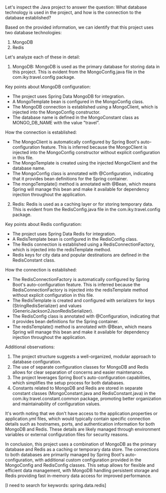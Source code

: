 Let's inspect the Java project to answer the question: What database technology is used in the project, and how is the connection to the database established?

Based on the provided information, we can identify that this project uses two database technologies:

1. MongoDB
2. Redis

Let's analyze each of these in detail:

1. MongoDB:
MongoDB is used as the primary database for storing data in this project. This is evident from the MongoConfig.java file in the com.iky.travel.config package.

Key points about MongoDB configuration:
- The project uses Spring Data MongoDB for integration.
- A MongoTemplate bean is configured in the MongoConfig class.
- The MongoDB connection is established using a MongoClient, which is injected into the MongoConfig constructor.
- The database name is defined in the MongoConstant class as MONGO_DB_NAME with the value "travel".

How the connection is established:
- The MongoClient is automatically configured by Spring Boot's auto-configuration feature. This is inferred because the MongoClient is injected into the MongoConfig constructor without explicit configuration in this file.
- The MongoTemplate is created using the injected MongoClient and the database name.
- The MongoConfig class is annotated with @Configuration, indicating that it provides bean definitions for the Spring container.
- The mongoTemplate() method is annotated with @Bean, which means Spring will manage this bean and make it available for dependency injection throughout the application.

2. Redis:
Redis is used as a caching layer or for storing temporary data. This is evident from the RedisConfig.java file in the com.iky.travel.config package.

Key points about Redis configuration:
- The project uses Spring Data Redis for integration.
- A RedisTemplate bean is configured in the RedisConfig class.
- The Redis connection is established using a RedisConnectionFactory, which is injected into the redisTemplate method.
- Redis keys for city data and popular destinations are defined in the RedisConstant class.

How the connection is established:
- The RedisConnectionFactory is automatically configured by Spring Boot's auto-configuration feature. This is inferred because the RedisConnectionFactory is injected into the redisTemplate method without explicit configuration in this file.
- The RedisTemplate is created and configured with serializers for keys (StringRedisSerializer) and values (GenericJackson2JsonRedisSerializer).
- The RedisConfig class is annotated with @Configuration, indicating that it provides bean definitions for the Spring container.
- The redisTemplate() method is annotated with @Bean, which means Spring will manage this bean and make it available for dependency injection throughout the application.

Additional observations:
1. The project structure suggests a well-organized, modular approach to database configuration.
2. The use of separate configuration classes for MongoDB and Redis allows for clear separation of concerns and easier maintenance.
3. The project leverages Spring Boot's auto-configuration capabilities, which simplifies the setup process for both databases.
4. Constants related to MongoDB and Redis are stored in separate constant classes (MongoConstant.java and RedisConstant.java) in the com.iky.travel.constant.common package, promoting better organization and maintainability of configuration values.

It's worth noting that we don't have access to the application.properties or application.yml files, which would typically contain specific connection details such as hostnames, ports, and authentication information for both MongoDB and Redis. These details are likely managed through environment variables or external configuration files for security reasons.

In conclusion, this project uses a combination of MongoDB as the primary database and Redis as a caching or temporary data store. The connections to both databases are primarily managed by Spring Boot's auto-configuration, with additional custom configuration provided in the MongoConfig and RedisConfig classes. This setup allows for flexible and efficient data management, with MongoDB handling persistent storage and Redis providing fast in-memory data access for improved performance.



[I need to search for keywords: <keyword>spring.data.redis</keyword>]